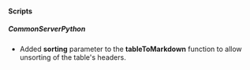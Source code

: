 
#### Scripts
##### CommonServerPython
- Added **sorting** parameter to the **tableToMarkdown** function to allow unsorting of the table's headers.
